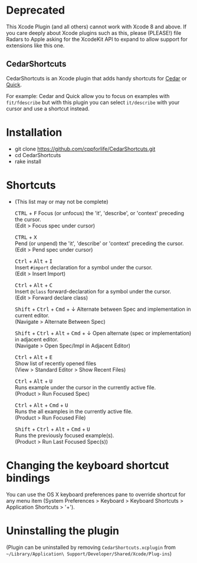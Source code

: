 Deprecated
==========

This Xcode Plugin (and all others) cannot work with Xcode 8 and above. If you care deeply about Xcode plugins such as this, please (PLEASE!) file Radars to Apple asking for the XcodeKit API to expand to allow support for extensions like this one.

CedarShortcuts
--------------
CedarShortcuts is an Xcode plugin that adds handy shortcuts for [Cedar](https://github.com/pivotal/cedar) or [Quick](https://github.com/quick/quick). 

For example: Cedar and Quick allow you to focus on examples with `fit/fdescribe` but with this plugin you can select `it/describe` with your cursor and use a shortcut instead.

# Installation
* git clone https://github.com/cppforlife/CedarShortcuts.git
* cd CedarShortcuts
* rake install

# Shortcuts

* (This list may or may not be complete)

    <kbd>CTRL</kbd> + <kbd>F</kbd>
    Focus (or unfocus) the 'it', 'describe', or 'context' preceding the cursor.  
    (Edit > Focus spec under cursor)

    <kbd>CTRL</kbd> + <kbd>X</kbd>  
    Pend (or unpend) the 'it', 'describe' or 'context' preceding the cursor.  
    (Edit > Pend spec under cursor)

    <kbd>Ctrl</kbd> + <kbd>Alt</kbd> + <kbd>I</kbd>  
    Insert `#import` declaration for a symbol under the cursor.  
    (Edit > Insert Import)
    
    <kbd>Ctrl</kbd> + <kbd>Alt</kbd> + <kbd>C</kbd>  
    Insert `@class` forward-declaration for a symbol under the cursor.  
    (Edit > Forward declare class)

    <kbd>Shift</kbd> + <kbd>Ctrl</kbd> + <kbd>Cmd</kbd> + ↓
    Alternate between Spec and implementation in current editor.  
    (Navigate > Alternate Between Spec)

    <kbd>Shift</kbd> + <kbd>Ctrl</kbd> + <kbd>Alt</kbd> + <kbd>Cmd</kbd> + ↓
    Open alternate (spec or implementation) in adjacent editor.  
    (Navigate > Open Spec/Impl in Adjacent Editor)

    <kbd>Ctrl</kbd> + <kbd>Alt</kbd> + <kbd>E</kbd>  
    Show list of recently opened files  
    (View > Standard Editor > Show Recent Files)

    <kbd>Ctrl</kbd> + <kbd>Alt</kbd> + <kbd>U</kbd>  
    Runs example under the cursor in the currently active file.   
    (Product > Run Focused Spec)

    <kbd>Ctrl</kbd> + <kbd>Alt</kbd> + <kbd>Cmd</kbd> + <kbd>U</kbd>  
    Runs the all examples in the currently active file.  
    (Product > Run Focused File)

    <kbd>Shift</kbd> + <kbd>Ctrl</kbd> + <kbd>Alt</kbd> + <kbd>Cmd</kbd> + <kbd>U</kbd>  
    Runs the previously focused example(s).  
    (Product > Run Last Focused Spec(s))

# Changing the keyboard shortcut bindings
You can use the OS X keyboard preferences pane to override shortcut for any menu item (System Preferences > Keyboard > Keyboard Shortcuts > Application Shortcuts > '+').

# Uninstalling the plugin
(Plugin can be uninstalled by removing `CedarShortcuts.xcplugin` from `~/Library/Application\ Support/Developer/Shared/Xcode/Plug-ins`)
